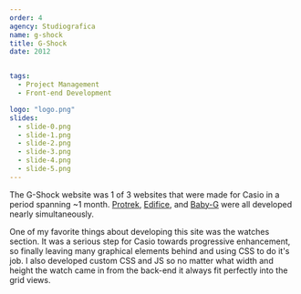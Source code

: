 ```yaml
---
order: 4
agency: Studiografica
name: g-shock
title: G-Shock
date: 2012


tags:
  - Project Management
  - Front-end Development

logo: "logo.png"
slides:
  - slide-0.png
  - slide-1.png
  - slide-2.png
  - slide-3.png
  - slide-4.png
  - slide-5.png
---
```


The G-Shock website was 1 of 3 websites that were made for Casio in a period spanning ~1 month.
[Protrek](http://www.protrek.casio.com), [Edifice](http://edifice.casio.com),
and [Baby-G](http://www.baby-g.com) were all developed nearly simultaneously.

One of my favorite things about developing this site was the watches section. It was a serious step for Casio
towards progressive enhancement, so finally leaving many graphical elements behind and using CSS to do it's job.
I also developed custom CSS and JS
so no matter what width and height the watch came in from the back-end it always fit perfectly into the grid views.
